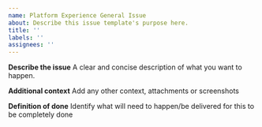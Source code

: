 ```yaml
---
name: Platform Experience General Issue
about: Describe this issue template's purpose here.
title: ''
labels: ''
assignees: ''
---
```


**Describe the issue**
A clear and concise description of what you want to happen.

**Additional context**
Add any other context, attachments or screenshots

**Definition of done**
Identify what will need to happen/be delivered for this to be completely done
